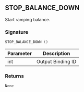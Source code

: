## STOP\_BALANCE\_DOWN

Start ramping balance.


### Signature

`STOP_BALANCE_DOWN ()`


| Parameter | Description |
| --- | --- |
| int | Output Binding ID |


### Returns

`None`